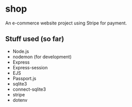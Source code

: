 # shop
An e-commerce website project using Stripe for payment.


## Stuff used (so far)
- Node.js
- nodemon (for development)
- Express
- Express-session
- EJS
- Passport.js
- sqlite3
- connect-sqlite3
- stripe
- dotenv
